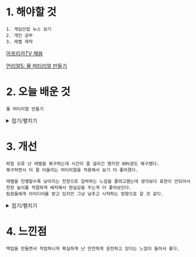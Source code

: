 # 1. 해야할 것
```
1. 게임산업 뉴스 읽기
2. 개인 공부
3. 레벨 제작
```
[아프리카TV 채용](https://www.gamemeca.com/view.php?gid=1744239)

[언리얼5: 물 머티리얼 만들기](https://youtu.be/o6f7n4UhYq0?si=CkRlE2I_sHyTdwX2)

# 2. 오늘 배운 것
```
물 머티리얼 만들기
```
<details>
<summary>접기/펼치기</summary>

1. 셰이딩 모델을 singlelayerwater 로 바꾸기

![image](https://github.com/JM94Ent/TIL-WIL/assets/143363550/4581995f-6495-4f49-a9ae-98ff2083b82b)

2. singlelayerwater output 추가

![image](https://github.com/JM94Ent/TIL-WIL/assets/143363550/3e0cf6ec-5d38-425f-8af1-50149854b00e)

3. 흡수하고 싶은 색 추가

![image](https://github.com/JM94Ent/TIL-WIL/assets/143363550/51fb47ce-d3b1-4d93-a3a1-facecfc983d6)

4. 빛 반사, 투명도, 기본색상 추가

![image](https://github.com/JM94Ent/TIL-WIL/assets/143363550/8cad9ed4-d35d-4971-846a-fd341030ec9c)

5. 텍스쳐 샘플 추가 및 설정

![image](https://github.com/JM94Ent/TIL-WIL/assets/143363550/33cde26c-79e5-406b-ab44-485b44eb9afa)

6. 패널 추가 후 블렌드 하고 normal에 연결해주기

![image](https://github.com/JM94Ent/TIL-WIL/assets/143363550/903a07b6-b900-4dfd-aa57-d62b59460b87)

7. 결과

![image](https://github.com/JM94Ent/TIL-WIL/assets/143363550/1493b579-e3dc-4549-9afc-9d6440a45713)

8. 추가 조작

![image](https://github.com/JM94Ent/TIL-WIL/assets/143363550/b16154a6-2670-473d-b3d6-a01237ae8259)

</details>



# 3. 개선
```
파일 오류 난 레벨을 복구하는데 시간이 좀 걸리긴 했지만 80%정도 복구했다.
복구하면서 더 잘 어울리는 머티리얼을 적용해서 보기 더 좋아졌다.

레벨을 진행할수록 낮아지는 천장으로 압박하는 느낌을 줄려고했는데 생각보다 표현이 안되어서
천장 높이를 적절하게 배치해서 현실감을 주는게 더 좋아보인다.
팀원들에게 아이디어를 받고 있지만 그냥 낮추고 시작하는 방향으로 갈 것 같다.
```
<details>
<summary>접기/펼치기</summary>

![image](https://github.com/JM94Ent/TIL-WIL/assets/143363550/3b9d9dc5-2953-48bf-834d-bab16d042717)

![image](https://github.com/JM94Ent/TIL-WIL/assets/143363550/c098740d-1acf-410b-bc1f-4cf1a210c468)

![image](https://github.com/JM94Ent/TIL-WIL/assets/143363550/4b2fb8a9-bd53-4624-bf6d-280ee3a61846)


</details>



# 4. 느낀점
```
백업을 만들면서 작업하니까 확실하게 난 안전하게 운전하고 있다는 느낌이 들어서 좋다.
```


